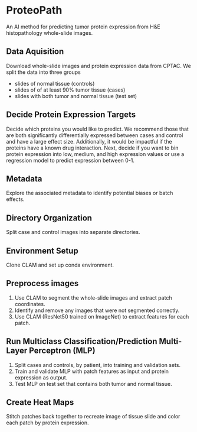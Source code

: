 # ProteoPath
An AI method for predicting tumor protein expression from H&amp;E histopathology whole-slide images.

## Data Aquisition
Download whole-slide images and protein expression data from CPTAC. We split the data into three groups
- slides of normal tissue (controls)
- slides of of at least 90% tumor tissue (cases)
- slides with both tumor and normal tissue (test set)

## Decide Protein Expression Targets
Decide which proteins you would like to predict. We recommend those that are both significantly differentially expressed between cases and control and have a large effect size. Additionally, it would be impactful if the proteins have a known drug interaction. Next, decide if you want to bin protein expression into low, medium, and high expression values or use a regression model to predict expression between 0-1.

## Metadata
Explore the associated metadata to identify potential biases or batch effects.

## Directory Organization
Split case and control images into separate directories.

## Environment Setup
Clone CLAM and set up conda environment.

## Preprocess images
1. Use CLAM to segment the whole-slide images and extract patch coordinates.
2. Identify and remove any images that were not segmented correctly.
3. Use CLAM (ResNet50 trained on ImageNet) to extract features for each patch.

## Run Multiclass Classification/Prediction Multi-Layer Perceptron (MLP)
1. Split cases and controls, by patient, into training and validation sets.
2. Train and validate MLP with patch features as input and protein expression as output.
3. Test MLP on test set that contains both tumor and normal tissue.

## Create Heat Maps
Stitch patches back together to recreate image of tissue slide and color each patch by protein expression.

